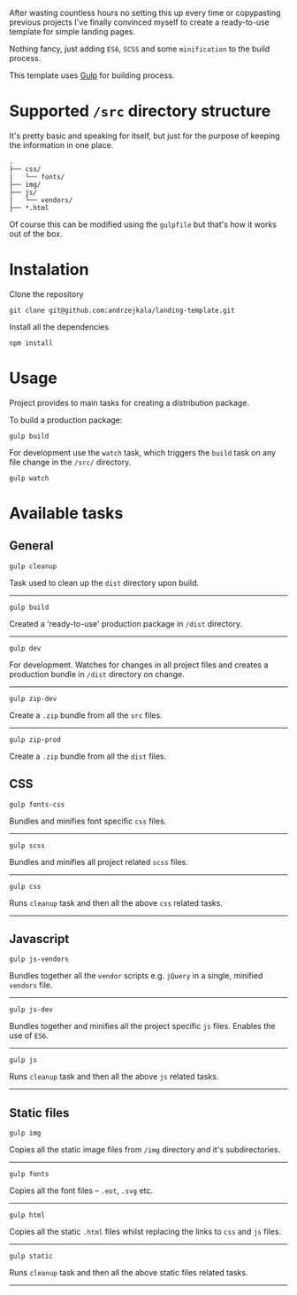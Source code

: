After wasting countless hours no setting this up every time or copypasting previous projects I've finally convinced myself to create a ready-to-use template for simple landing pages.

Nothing fancy, just adding `ES6`, `SCSS` and some `minification` to the build process.

This template uses [Gulp](https://gulpjs.com) for building process.


# Supported `/src` directory structure

It's pretty basic and speaking for itself, but just for the purpose of keeping the information in one place.

```
.
├── css/
|   └── fonts/
├── img/
├── js/
|   └── vendors/
├── *.html
```

Of course this can be modified using the `gulpfile` but that's how it works out of the box.

# Instalation

Clone the repository

```
git clone git@github.com:andrzejkala/landing-template.git
```

Install all the dependencies

```
npm install
```

# Usage

Project provides to main tasks for creating a distribution package.

To build a production package:

```
gulp build
```

For development use the `watch` task, which triggers the `build` task on any file change in the `/src/` directory.

```
gulp watch
```

# Available tasks

## **General**

```
gulp cleanup
```
Task used to clean up the `dist` directory upon build.

----

```
gulp build
```
Created a 'ready-to-use' production package in `/dist` directory.

---

```
gulp dev
```
For development. Watches for changes in all project files and creates a production bundle in `/dist` directory on change.

---

```
gulp zip-dev
```
Create a `.zip` bundle from all the `src` files.

---

```
gulp zip-prod
```
Create a `.zip` bundle from all the `dist` files.

## **CSS**

```
gulp fonts-css
```
Bundles and minifies font specific `css` files.

---

```
gulp scss
```
Bundles and minifies all project related `scss` files.

---

```
gulp css
```
Runs `cleanup` task and then all the above `css` related tasks.

---

## **Javascript**

```
gulp js-vendors
```
Bundles together all the `vendor` scripts e.g. `jQuery` in a single, minified `vendors` file.

---

```
gulp js-dev
```
Bundles together and minifies all the project specific `js` files. Enables the use of `ES6`.

---

```
gulp js
```
Runs `cleanup` task and then all the above `js` related tasks.

---

## **Static files**

```
gulp img
```
Copies all the static image files from `/img` directory and it's subdirectories.

---

```
gulp fonts
```
Copies all the font files – `.eot`, `.svg` etc.

---

```
gulp html
```
Copies all the static `.html` files whilst replacing the links to `css` and `js` files.

---

```
gulp static
```
Runs `cleanup` task and then all the above static files related tasks.

---